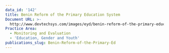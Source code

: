 ```yaml
---
data_id: '142'
title: Benin Reform of the Primary Education System
Document URL: >-
  http://www.devtechsys.com/images/eyd/benin-reform-of-the-primary-education-system.pdf
Practice Area:
  - Monitoring and Evaluation
  - 'Education, Gender and Youth'
publications_slug: Benin-Reform-of-the-Primary-Ed
---
```

